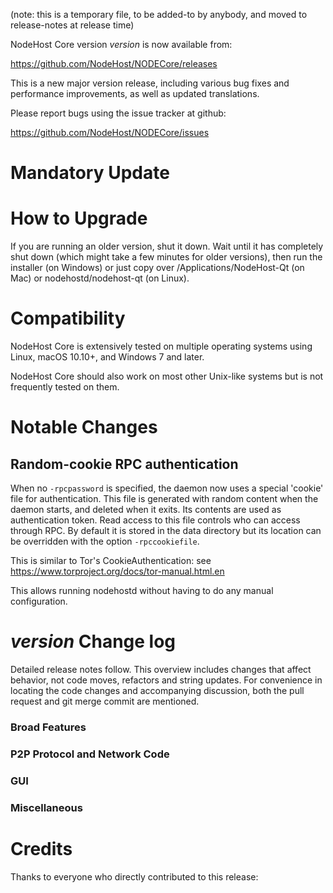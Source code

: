 (note: this is a temporary file, to be added-to by anybody, and moved to release-notes at release time)

NodeHost Core version *version* is now available from:

  <https://github.com/NodeHost/NODECore/releases>

This is a new major version release, including various bug fixes and
performance improvements, as well as updated translations.

Please report bugs using the issue tracker at github:

  <https://github.com/NodeHost/NODECore/issues>

Mandatory Update
==============


How to Upgrade
==============

If you are running an older version, shut it down. Wait until it has completely shut down (which might take a few minutes for older versions), then run the installer (on Windows) or just copy over /Applications/NodeHost-Qt (on Mac) or nodehostd/nodehost-qt (on Linux).

Compatibility
==============

NodeHost Core is extensively tested on multiple operating systems using
Linux, macOS 10.10+, and Windows 7 and later.

NodeHost Core should also work on most other Unix-like systems but is not
frequently tested on them.

Notable Changes
===============

Random-cookie RPC authentication
---------------------------------

When no `-rpcpassword` is specified, the daemon now uses a special 'cookie'
file for authentication. This file is generated with random content when the
daemon starts, and deleted when it exits. Its contents are used as
authentication token. Read access to this file controls who can access through
RPC. By default it is stored in the data directory but its location can be
overridden with the option `-rpccookiefile`.

This is similar to Tor's CookieAuthentication: see
https://www.torproject.org/docs/tor-manual.html.en

This allows running nodehostd without having to do any manual configuration.


*version* Change log
=================

Detailed release notes follow. This overview includes changes that affect
behavior, not code moves, refactors and string updates. For convenience in locating
the code changes and accompanying discussion, both the pull request and
git merge commit are mentioned.

### Broad Features
### P2P Protocol and Network Code
### GUI
### Miscellaneous

Credits
=======

Thanks to everyone who directly contributed to this release:

